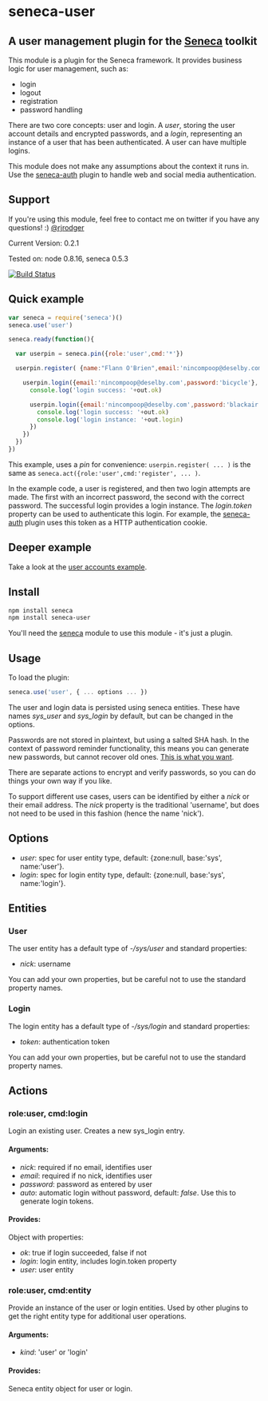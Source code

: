 # seneca-user

## A user management plugin for the [Seneca](http://senecajs.org) toolkit

This module is a plugin for the Seneca framework. It provides business logic for user management, such as:

   * login
   * logout
   * registration
   * password handling

There are two core concepts: user and login. A _user_, storing the user account details and encrypted passwords, 
and a _login_, representing an instance of a user that has been authenticated. A user can have multiple logins.

This module does not make any assumptions about the context it runs in. 
Use the [seneca-auth](http://github.com/rjrodger/seneca-auth) plugin to handle web and social media authentication.


## Support

If you're using this module, feel free to contact me on twitter if you
have any questions! :) [@rjrodger](http://twitter.com/rjrodger)

Current Version: 0.2.1 

Tested on: node 0.8.16, seneca 0.5.3

[![Build Status](https://secure.travis-ci.org/rjrodger/seneca-user.png)](http://travis-ci.org/rjrodger/seneca-user)



## Quick example

```JavaScript
var seneca = require('seneca')()
seneca.use('user')

seneca.ready(function(){

  var userpin = seneca.pin({role:'user',cmd:'*'})

  userpin.register( {name:"Flann O'Brien",email:'nincompoop@deselby.com',password:'blackair'}, function(err,out) {

    userpin.login({email:'nincompoop@deselby.com',password:'bicycle'}, function(err,out){
      console.log('login success: '+out.ok)

      userpin.login({email:'nincompoop@deselby.com',password:'blackair'}, function(err,out){
        console.log('login success: '+out.ok)
        console.log('login instance: '+out.login)
      })
    })
  })
})
```

This example, uses a _pin_ for convenience: <code>userpin.register( ... )</code> is the same as 
<code>seneca.act({role:'user',cmd:'register', ... )</code>.

In the example code, a user is registered, and then two login attempts are made. The first with an incorrect password, the second with the correct
password. The successful login provides a login instance. The _login.token_ property can be used to authenticate this login. For example,
the [seneca-auth](http://github.com/rjrodger/seneca-auth) plugin uses this token as a HTTP authentication cookie.


## Deeper example

Take a look at the <a href="http://github.com/rjrodger/seneca-examples">user accounts example</a>.



## Install

```sh
npm install seneca
npm install seneca-user
```

You'll need the [seneca](http://github.com/rjrodger/seneca) module to use this module - it's just a plugin.



## Usage

To load the plugin:

```JavaScript
seneca.use('user', { ... options ... })
```

The user and login data is persisted using seneca entities. These have
names _sys_user_ and _sys_login_ by default, but can be changed in the
options.

Passwords are not stored in plaintext, but using a salted SHA hash. In
the context of password reminder functionality, this means you can
generate new passwords, but cannot recover old ones. 
[This is what you want](http://www.codinghorror.com/blog/2007/09/youre-probably-storing-passwords-incorrectly.html).

There are separate actions to encrypt and verify passwords, so you can do things your own way if you like.

To support different use cases, users can be identified by either a
_nick_ or their email address. The _nick_ property is the traditional
'username', but does not need to be used in this fashion (hence the name 'nick').



## Options

   * _user_: spec for user entity type, default: {zone:null, base:'sys', name:'user'}. 
   * _login_: spec for login entity type, default: {zone:null, base:'sys', name:'login'}. 


## Entities

### User

The user entity has a default type of _-/sys/user_ and standard properties:

   * _nick_: username

You can add your own properties, but be careful not to use the standard property names.


### Login

The login entity has a default type of _-/sys/login_ and standard properties:

   * _token_: authentication token

You can add your own properties, but be careful not to use the standard property names.



## Actions

### role:user, cmd:login

Login an existing user. Creates a new sys_login entry.

#### Arguments:
   
   * _nick_: required if no email, identifies user
   * _email_: required if no nick, identifies user
   * _password_: password as entered by user
   * _auto_: automatic login without password, default: _false_. Use this to generate login tokens.

#### Provides:

Object with properties:

   * _ok_: true if login succeeded, false if not
   * _login_: login entity, includes login.token property
   * _user_: user entity


### role:user, cmd:entity

Provide an instance of the user or login entities. Used by other
plugins to get the right entity type for additional user operations.

#### Arguments:
   
   * _kind_: 'user' or 'login'

#### Provides:

Seneca entity object for user or login.






